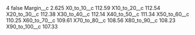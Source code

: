 <?xml version="1.0" encoding="UTF-8"?>
<CustomMetadata xmlns="http://soap.sforce.com/2006/04/metadata" xmlns:xsi="http://www.w3.org/2001/XMLSchema-instance" xmlns:xsd="http://www.w3.org/2001/XMLSchema">
    <label>4</label>
    <protected>false</protected>
    <values>
        <field>Margin__c</field>
        <value xsi:type="xsd:double">2.625</value>
    </values>
    <values>
        <field>X0_to_10__c</field>
        <value xsi:type="xsd:double">112.59</value>
    </values>
    <values>
        <field>X10_to_20__c</field>
        <value xsi:type="xsd:double">112.54</value>
    </values>
    <values>
        <field>X20_to_30__c</field>
        <value xsi:type="xsd:double">112.38</value>
    </values>
    <values>
        <field>X30_to_40__c</field>
        <value xsi:type="xsd:double">112.14</value>
    </values>
    <values>
        <field>X40_to_50__c</field>
        <value xsi:type="xsd:double">111.34</value>
    </values>
    <values>
        <field>X50_to_60__c</field>
        <value xsi:type="xsd:double">110.25</value>
    </values>
    <values>
        <field>X60_to_70__c</field>
        <value xsi:type="xsd:double">109.61</value>
    </values>
    <values>
        <field>X70_to_80__c</field>
        <value xsi:type="xsd:double">108.56</value>
    </values>
    <values>
        <field>X80_to_90__c</field>
        <value xsi:type="xsd:double">108.23</value>
    </values>
    <values>
        <field>X90_to_100__c</field>
        <value xsi:type="xsd:double">107.33</value>
    </values>
</CustomMetadata>
